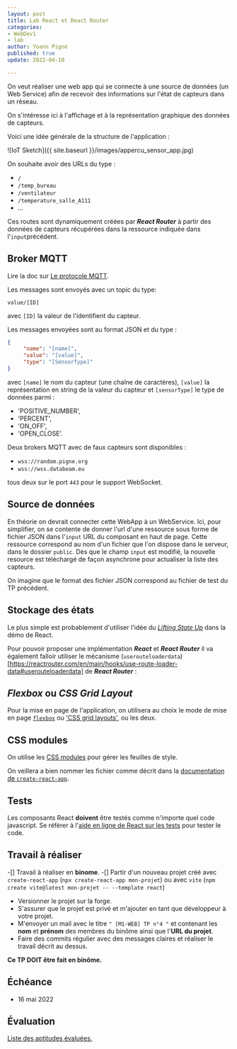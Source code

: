 ```yaml
---
layout: post
title: Lab React et React Router
categories:
- WebDev1
- lab
author: Yoann Pigné
published: true
update: 2022-04-10

---
```


On veut réaliser une web app qui se connecte à une source de données (un Web Service) afin de recevoir des informations  sur l'état de capteurs dans un réseau.

On s'intéresse ici à l'affichage et à la représentation graphique des données de capteurs.

Voici une idée générale de la structure de l'application :

![IoT Sketch]({{ site.baseurl }}/images/appercu_sensor_app.jpg)



On souhaite avoir des URLs du type : 

- `/` 
- `/temp_bureau`
- `/ventilateur`
- `/temperature_salle_A111`
- ...

Ces routes sont dynamiquement créées par ***React Router*** à partir des données de capteurs récupérées dans la ressource indiquée dans l'`input`précédent. 

## Broker MQTT

Lire la doc sur [Le protocole MQTT](https://mosquitto.org/man/mqtt-7.html).

Les messages sont envoyés avec un topic du type:

```
value/[ID]
```

avec `[ID]` la valeur de l'identifient du capteur.

Les messages envoyées sont au format JSON et du type :

```JSON
{
     "name": "[name]",
     "value": "[value]",
     "type": "[SensorType]"
}
```

avec `[name]` le nom du capteur (une chaîne de caractères),  `[value]` la représentation en string de la valeur du capteur et `[sensorType]` le type de données parmi :

-  'POSITIVE_NUMBER',
-  'PERCENT',
-  'ON_OFF',
-  'OPEN_CLOSE'.


Deux brokers MQTT avec de faux capteurs sont disponibles : 

- `wss://random.pigne.org` 
- `wss://wss.databeam.eu`

tous deux sur le port `443`  pour le support WebSocket.

## Source de données 

En théorie on devrait connecter cette WebApp à un WebService. Ici, pour simplifier, on se contente de donner l'url d'une ressource sous forme de fichier JSON dans l'`input` URL du composant en haut de page. Cette ressource correspond au nom d'un fichier que l'on dispose dans le serveur, dans le dossier `public`. Dès que le champ `input` est modifié, la nouvelle resource est téléchargé de façon asynchrone pour actualiser la liste des capteurs. 

On imagine que le format des fichier JSON correspond au fichier de test du TP précédent. 


## Stockage des états       

Le plus simple est probablement d'utiliser  l'idée du [*Lifting State Up*](https://reactjs.org/tutorial/tutorial.html#lifting-state-up)  dans la démo de React. 

Pour pouvoir proposer une implémentation ***React*** et ***React Router***  il va également falloir utiliser le mécanisme (`userouteloaderdata`)[https://reactrouter.com/en/main/hooks/use-route-loader-data#userouteloaderdata] de ***React Router*** : 



## *Flexbox* ou *CSS Grid Layout*

Pour la mise en page de l'application, on utilisera au choix le mode de mise en page [`flexbox`](https://developer.mozilla.org/fr/docs/Web/CSS/Disposition_des_bo%C3%AEtes_flexibles_CSS/Utilisation_des_flexbox_en_CSS) ou ['CSS grid layouts'](https://developer.mozilla.org/en-US/docs/Web/CSS/CSS_Grid_Layout), ou les deux.

## CSS modules

On utilise les [CSS modules](https://github.com/css-modules/css-modules) pour gérer les feuilles de style. 

On veillera a bien nommer les fichier comme décrit dans la [documentation de `create-react-app`](https://facebook.github.io/create-react-app/docs/adding-a-css-modules-stylesheet).

## Tests

Les composants React **doivent** être testés comme n'importe quel code javascript. Se référer à l'[aide en ligne de React  sur les tests](https://fr.reactjs.org/docs/testing.html) pour tester le code. 

## Travail à réaliser

-[] Travail à réaliser en **binome**. 
-[] Partir d'un nouveau projet créé avec `create-react-app`  (`npx create-react-app mon-projet`) ou avec `vite` (`npm create vite@latest mon-projet -- --template react`) 
- Versionner le projet sur la forge.
- S'assurer que le  projet est privé et m'ajouter en tant que développeur à votre projet.
- M'envoyer un mail avec le titre `" [M1-WEB] TP n°4 "`  et contenant les  **nom** et  **prénom** des membres du binôme ainsi que l'**URL du projet**. 
- Faire des commits régulier avec des messages claires et réaliser le travail décrit au dessus. 

**Ce TP DOIT être fait en binôme.**


## Échéance

- 16 mai 2022

## Évaluation

[Liste des aptitudes évaluées.](/teaching/WebDev1#react--reactrouter--redux)

